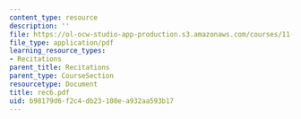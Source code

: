 ```yaml
---
content_type: resource
description: ''
file: https://ol-ocw-studio-app-production.s3.amazonaws.com/courses/11-204-planning-communications-and-digital-media-fall-2004/b98179d6f2c4db23108ea932aa593b17_rec6.pdf
file_type: application/pdf
learning_resource_types:
- Recitations
parent_title: Recitations
parent_type: CourseSection
resourcetype: Document
title: rec6.pdf
uid: b98179d6-f2c4-db23-108e-a932aa593b17
---
```

